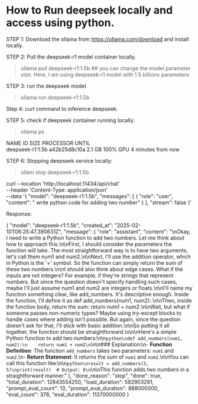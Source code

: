 # How to Run deepseek locally and access using python.

STEP 1:
Download the ollama from https://ollama.com/download and install locally.

STEP 2: Pull the deepseek-r1 model container locally.

> ollama pull deepseek-r1:1.5b  ## you can change the model parameter size. Here, I am using deepseek-r1 model with 1.5 billions parameters

STEP 3:  run the deepseek model 

> ollama run deepseek-r1:1.5b

Step 4: curl command to inference deepseek:

STEP 5: check if deepseek container  running locally:

> ollama ps

NAME                ID              SIZE      PROCESSOR    UNTIL              
deepseek-r1:1.5b    a42b25d8c10a    2.1 GB    100% GPU     4 minutes from now 


STEP 6:  Stopping deepseek service locally:
> ollam stop deepseek-r1:1.5b


curl --location 'http://localhost:11434/api/chat' \
--header 'Content-Type: application/json' \
--data '{
    "model": "deepseek-r1:1.5b",
    "messages": [
        {
            "role": "user",
            "content": " write python code for adding two number"
        }
    ],
    "stream": false
}'


Response:

{
    "model": "deepseek-r1:1.5b",
    "created_at": "2025-02-10T06:25:47.390631Z",
    "message": {
        "role": "assistant",
        "content": "<think>\nOkay, I need to write a Python function to add two numbers. Let me think about how to approach this.\n\nFirst, I should consider the parameters the function will take. The most straightforward way is to have two arguments, let's call them num1 and num2.\n\nNext, I'll use the addition operator, which in Python is the '+' symbol. So the function can simply return the sum of these two numbers.\n\nI should also think about edge cases. What if the inputs are not integers? For example, if they're strings that represent numbers. But since the question doesn't specify handling such cases, maybe I'll just assume num1 and num2 are integers or floats.\n\nI'll name my function something clear, like add_numbers. It's descriptive enough. Inside the function, I'll define it as def add_numbers(num1, num2):.\n\nThen, inside the function body, return the sum: return num1 + num2.\n\nWait, but what if someone passes non-numeric types? Maybe using try-except blocks to handle cases where adding isn't possible. But again, since the question doesn't ask for that, I'll stick with basic addition.\n\nSo putting it all together, the function should be straightforward.\n</think>\n\nHere's a simple Python function to add two numbers:\n\n```python\ndef add_numbers(num1, num2):\n    return num1 + num2\n```\n\n### Explanation:\n- **Function Definition**: The function `add_numbers` takes two parameters: `num1` and `num2`.\n- **Return Statement**: It returns the sum of `num1` and `num2`.\n\nYou can call this function like:\n\n```python\nresult = add_numbers(3, 5)\nprint(result)  # Output: 8\n```\n\nThis function adds two numbers in a straightforward manner."
    },
    "done_reason": "stop",
    "done": true,
    "total_duration": 12843554250,
    "load_duration": 582903291,
    "prompt_eval_count": 13,
    "prompt_eval_duration": 888000000,
    "eval_count": 376,
    "eval_duration": 11370000000
}


